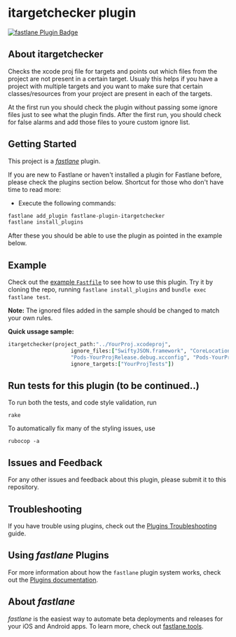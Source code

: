 # itargetchecker plugin

[![fastlane Plugin Badge](https://rawcdn.githack.com/fastlane/fastlane/master/fastlane/assets/plugin-badge.svg)](https://rubygems.org/gems/fastlane-plugin-itargetchecker)

## About itargetchecker

Checks the xcode proj file for targets and points out which files from the project are not present in a certain target.
Usualy this helps if you have a project with multiple targets and you want to make sure that certain classes/resources from your project are present in each of the targets.

At the first run you should check the plugin without passing some ignore files just to see what the plugin finds. After the first run, you should check for false alarms and add those files to youre custom ignore list.

## Getting Started

This project is a [_fastlane_](https://github.com/fastlane/fastlane) plugin. 

If you are new to Fastlane or haven't installed a plugin for Fastlane before, please check the plugins section below. 
Shortcut for those who don't have time to read more:
- Execute the following commands:
```bash
fastlane add_plugin fastlane-plugin-itargetchecker
fastlane install_plugins
 ```
    
 After these you should be able to use the plugin as pointed in the example below.


## Example

Check out the [example `Fastfile`](fastlane/Fastfile) to see how to use this plugin. Try it by cloning the repo, running `fastlane install_plugins` and `bundle exec fastlane test`.

**Note:** The ignored files added in the sample should be changed to match your own rules. 

**Quick ussage sample:**

```ruby 
itargetchecker(project_path:"../YourProj.xcodeproj", 
                    ignore_files:["SwiftyJSON.framework", "CoreLocation.framework", "Pods-YourProjRelease.release.xcconfig", 
                    "Pods-YourProjRelease.debug.xcconfig", "Pods-YourProj.release.xcconfig", "Pods-YourProj.debug.xcconfig", "Info.plist", "Base", "BRASL.h"],
                    ignore_targets:["YourProjTests"])
```

## Run tests for this plugin (to be continued..)

To run both the tests, and code style validation, run

```
rake
```

To automatically fix many of the styling issues, use
```
rubocop -a
```

## Issues and Feedback

For any other issues and feedback about this plugin, please submit it to this repository.

## Troubleshooting

If you have trouble using plugins, check out the [Plugins Troubleshooting](https://docs.fastlane.tools/plugins/plugins-troubleshooting/) guide.

## Using _fastlane_ Plugins

For more information about how the `fastlane` plugin system works, check out the [Plugins documentation](https://docs.fastlane.tools/plugins/create-plugin/).

## About _fastlane_

_fastlane_ is the easiest way to automate beta deployments and releases for your iOS and Android apps. To learn more, check out [fastlane.tools](https://fastlane.tools).
